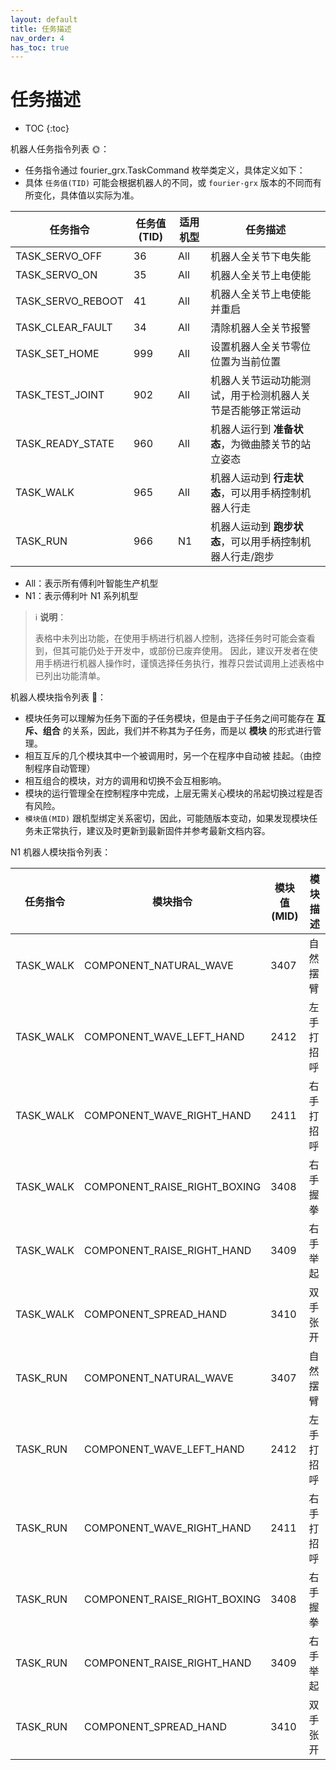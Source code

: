 ```yaml
---
layout: default
title: 任务描述
nav_order: 4
has_toc: true
---
```


# 任务描述

* TOC
{:toc}

机器人任务指令列表 🌞：

- 任务指令通过 fourier_grx.TaskCommand 枚举类定义，具体定义如下：
- 具体 `任务值(TID)` 可能会根据机器人的不同，或 `fourier-grx` 版本的不同而有所变化，具体值以实际为准。

| 任务指令              | 任务值(TID) | 适用机型 | 任务描述                            |
|-------------------|----------|------|---------------------------------|
| TASK_SERVO_OFF    | 36       | All  | 机器人全关节下电失能                      |
| TASK_SERVO_ON     | 35       | All  | 机器人全关节上电使能                      |
| TASK_SERVO_REBOOT | 41       | All  | 机器人全关节上电使能并重启                   |
| TASK_CLEAR_FAULT  | 34       | All  | 清除机器人全关节报警                      |
| TASK_SET_HOME     | 999      | All  | 设置机器人全关节零位位置为当前位置               |
| TASK_TEST_JOINT   | 902      | All  | 机器人关节运动功能测试，用于检测机器人关节是否能够正常运动   |
| TASK_READY_STATE  | 960      | All  | 机器人运行到 **准备状态**，为微曲膝关节的站立姿态     |
| TASK_WALK         | 965      | All  | 机器人运动到 **行走状态**，可以用手柄控制机器人行走    |
| TASK_RUN          | 966      | N1   | 机器人运动到 **跑步状态**，可以用手柄控制机器人行走/跑步 |

- All：表示所有傅利叶智能生产机型
- N1：表示傅利叶 N1 系列机型

> ℹ️ **说明**：
>
> 表格中未列出功能，在使用手柄进行机器人控制，选择任务时可能会查看到，但其可能仍处于开发中，或部份已废弃使用。
> 因此，建议开发者在使用手柄进行机器人操作时，谨慎选择任务执行，推荐只尝试调用上述表格中已列出功能清单。


机器人模块指令列表 🌙：

- 模块任务可以理解为任务下面的子任务模块，但是由于子任务之间可能存在 **互斥、组合** 的关系，因此，我们并不称其为子任务，而是以 **模块** 的形式进行管理。
- 相互互斥的几个模块其中一个被调用时，另一个在程序中自动被 挂起。（由控制程序自动管理）
- 相互组合的模块，对方的调用和切换不会互相影响。
- 模块的运行管理全在控制程序中完成，上层无需关心模块的吊起切换过程是否有风险。
- `模块值(MID)` 跟机型绑定关系密切，因此，可能随版本变动，如果发现模块任务未正常执行，建议及时更新到最新固件并参考最新文档内容。

N1 机器人模块指令列表：

| 任务指令      | 模块指令                         | 模块值(MID) | 模块描述  |
|-----------|------------------------------|----------|-------|
| TASK_WALK | COMPONENT_NATURAL_WAVE       | 3407     | 自然摆臂  |
| TASK_WALK | COMPONENT_WAVE_LEFT_HAND     | 2412     | 左手打招呼 |
| TASK_WALK | COMPONENT_WAVE_RIGHT_HAND    | 2411     | 右手打招呼 |
| TASK_WALK | COMPONENT_RAISE_RIGHT_BOXING | 3408     | 右手握拳  |
| TASK_WALK | COMPONENT_RAISE_RIGHT_HAND   | 3409     | 右手举起  |
| TASK_WALK | COMPONENT_SPREAD_HAND        | 3410     | 双手张开  |
| TASK_RUN  | COMPONENT_NATURAL_WAVE       | 3407     | 自然摆臂  |
| TASK_RUN  | COMPONENT_WAVE_LEFT_HAND     | 2412     | 左手打招呼 |
| TASK_RUN  | COMPONENT_WAVE_RIGHT_HAND    | 2411     | 右手打招呼 |
| TASK_RUN  | COMPONENT_RAISE_RIGHT_BOXING | 3408     | 右手握拳  |
| TASK_RUN  | COMPONENT_RAISE_RIGHT_HAND   | 3409     | 右手举起  |
| TASK_RUN  | COMPONENT_SPREAD_HAND        | 3410     | 双手张开  |
